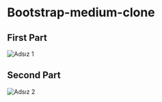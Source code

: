 # Bootstrap-medium-clone
## First Part
![Adsız 1](https://user-images.githubusercontent.com/81578763/143609327-612bf5af-b3e3-47f9-b16c-48e8f291c45f.jpg)
## Second Part
![Adsız 2](https://user-images.githubusercontent.com/81578763/143611484-cf033731-36c7-4268-a188-792848a1ae79.jpg)
